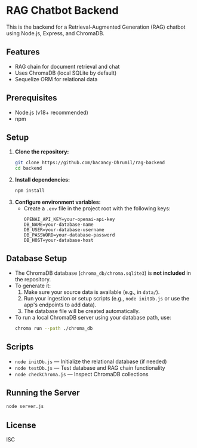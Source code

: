 # RAG Chatbot Backend

This is the backend for a Retrieval-Augmented Generation (RAG) chatbot using Node.js, Express, and ChromaDB.

## Features
- RAG chain for document retrieval and chat
- Uses ChromaDB (local SQLite by default)
- Sequelize ORM for relational data

## Prerequisites
- Node.js (v18+ recommended)
- npm

## Setup
1. **Clone the repository:**
   ```sh
   git clone https://github.com/bacancy-Dhrumil/rag-backend
   cd backend
   ```
2. **Install dependencies:**
   ```sh
   npm install
   ```
3. **Configure environment variables:**
   - Create a `.env` file in the project root with the following keys:
     ```env
     OPENAI_API_KEY=your-openai-api-key
     DB_NAME=your-database-name
     DB_USER=your-database-username
     DB_PASSWORD=your-database-password
     DB_HOST=your-database-host
     ```

## Database Setup
- The ChromaDB database (`chroma_db/chroma.sqlite3`) is **not included** in the repository.
- To generate it:
  1. Make sure your source data is available (e.g., in `data/`).
  2. Run your ingestion or setup scripts (e.g., `node initDb.js` or use the app's endpoints to add data).
  3. The database file will be created automatically.
- To run a local ChromaDB server using your database path, use:
  ```sh
  chroma run --path ./chroma_db
  ```

## Scripts
- `node initDb.js` — Initialize the relational database (if needed)
- `node testDb.js` — Test database and RAG chain functionality
- `node checkChroma.js` — Inspect ChromaDB collections

## Running the Server
```sh
node server.js
```

## License
ISC 
